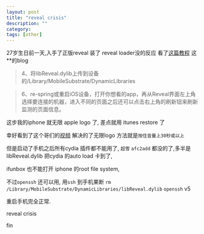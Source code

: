 ```yaml
---
layout: post
title: "reveal crisis"
description: ""
category: 
tags: [other]
---
```


27岁生日前一天,入手了正版reveal
装了 reveal loader没的反应
看了[这篇教程](http://c.blog.sina.com.cn/profile.php?blogid=cb8a22ea89000gtw)
这**的blog

>4、将libReveal.dylib上传到设备的/Library/MobileSubstrate/DynamicLibraries

>6、re-spring或重启iOS设备，打开你想看的app，再从Reveal界面左上角选择要连接的机器，进入不同的页面之后还可以点击右上角的刷新钮来刷新监测的页面信息。


这步我的iphone 就无限 apple logo 了,
差点就用 itunes restore 了

幸好看到了这个哥们的[视频](https://youtu.be/MnH3225PFVk)
解决的了无限logo
方法就是`按住音量上30秒或以上`

但是启动了手机之后所有cydia 插件都不能用了, `超雪` `afc2add` 都没的了,多半是 libReveal.dylib 把cydia 的auto load 卡到了,

ifunbox 也不能打开 iphone 的root file system,

不过`openssh` 还可以用, 用`ssh` 到手机果断 `rm /Library/MobileSubstrate/DynamicLibraries/libReveal.dylib`
`openssh` v5

重启手机完全正常.

reveal crisis

fin




